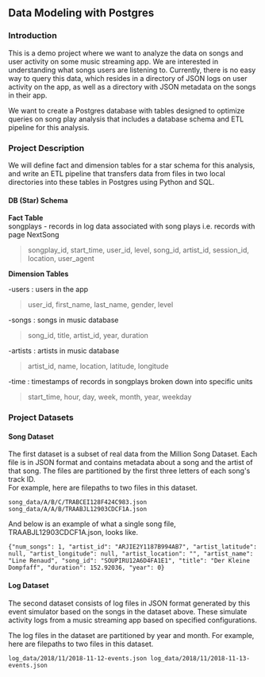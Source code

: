 ## Data Modeling with Postgres
### Introduction
This is a demo project where we want to analyze the data on songs and user activity on some music streaming app. We are interested in understanding what songs users are listening to. Currently, there is no easy way to query this data, which resides in a directory of JSON logs on user activity on the app, as well as a directory with JSON metadata on the songs in their app.

We want to create a Postgres database with tables designed to optimize queries on song play analysis that includes a database schema and ETL pipeline for this analysis.

### Project Description
We will define fact and dimension tables for a star schema for this analysis, and write an ETL pipeline that transfers data from files in two local directories into these tables in Postgres using Python and SQL.

#### DB (Star) Schema  

**Fact Table**  
songplays - records in log data associated with song plays i.e. records with page NextSong  
> songplay_id, start_time, user_id, level, song_id, artist_id, session_id, location, user_agent

**Dimension Tables**  

-users : users in the app  
>user_id, first_name, last_name, gender, level

-songs : songs in music database
>song_id, title, artist_id, year, duration  

-artists : artists in music database
>artist_id, name, location, latitude, longitude  

-time : timestamps of records in songplays broken down into specific units
>start_time, hour, day, week, month, year, weekday

### Project Datasets

#### Song Dataset 
The first dataset is a subset of real data from the Million Song Dataset. Each file is in JSON format and contains metadata about a song and the artist of that song. The files are partitioned by the first three letters of each song's track ID.  
For example, here are filepaths to two files in this dataset.  


`song_data/A/B/C/TRABCEI128F424C983.json
song_data/A/A/B/TRAABJL12903CDCF1A.json`

And below is an example of what a single song file, TRAABJL12903CDCF1A.json, looks like.  

`{"num_songs": 1, "artist_id": "ARJIE2Y1187B994AB7", "artist_latitude": null, "artist_longitude": null, "artist_location": "", "artist_name": "Line Renaud", "song_id": "SOUPIRU12A6D4FA1E1", "title": "Der Kleine Dompfaff", "duration": 152.92036, "year": 0}
`
#### Log Dataset
The second dataset consists of log files in JSON format generated by this event simulator based on the songs in the dataset above. These simulate activity logs from a music streaming app based on specified configurations.

The log files in the dataset are partitioned by year and month. For example, here are filepaths to two files in this dataset.

`log_data/2018/11/2018-11-12-events.json
log_data/2018/11/2018-11-13-events.json`
